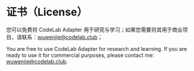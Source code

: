 # 证书（License）

您可以免费将 CodeLab Adapter 用于研究与学习；如果您需要将其用于商业项目，请联系：wuwenjie@codelab.club；


You are free to use CodeLab Adapter for research and learning. If you are ready to use it for commercial purposes, please contact me: wuwenjie@codelab.club.
